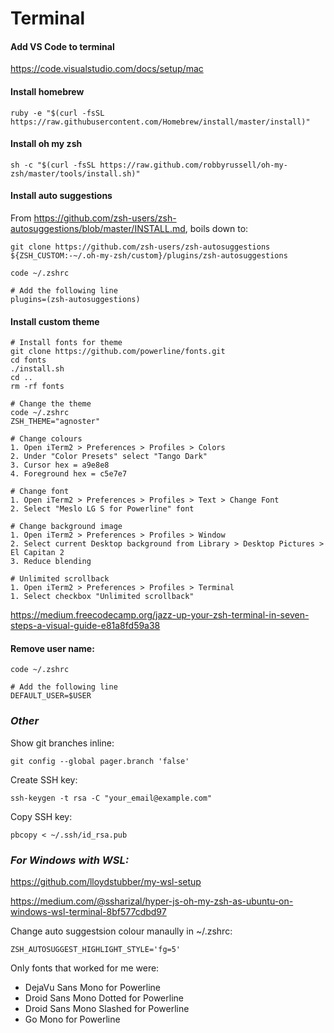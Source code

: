 Terminal
========

#### Add VS Code to terminal

https://code.visualstudio.com/docs/setup/mac

#### Install homebrew

    ruby -e "$(curl -fsSL https://raw.githubusercontent.com/Homebrew/install/master/install)"

#### Install oh my zsh

    sh -c "$(curl -fsSL https://raw.github.com/robbyrussell/oh-my-zsh/master/tools/install.sh)"

#### Install auto suggestions

From https://github.com/zsh-users/zsh-autosuggestions/blob/master/INSTALL.md, boils down to:

    git clone https://github.com/zsh-users/zsh-autosuggestions ${ZSH_CUSTOM:-~/.oh-my-zsh/custom}/plugins/zsh-autosuggestions

    code ~/.zshrc
    
    # Add the following line 
    plugins=(zsh-autosuggestions)

#### Install custom theme

    # Install fonts for theme
    git clone https://github.com/powerline/fonts.git
    cd fonts
    ./install.sh
    cd ..
    rm -rf fonts

    # Change the theme
    code ~/.zshrc
    ZSH_THEME="agnoster"

    # Change colours
    1. Open iTerm2 > Preferences > Profiles > Colors
    2. Under "Color Presets" select "Tango Dark"
    3. Cursor hex = a9e8e8
    4. Foreground hex = c5e7e7

    # Change font
    1. Open iTerm2 > Preferences > Profiles > Text > Change Font
    2. Select "Meslo LG S for Powerline" font
    
    # Change background image
    1. Open iTerm2 > Preferences > Profiles > Window
    2. Select current Desktop background from Library > Desktop Pictures > El Capitan 2
    3. Reduce blending
    
    # Unlimited scrollback
    1. Open iTerm2 > Preferences > Profiles > Terminal
    1. Select checkbox "Unlimited scrollback"

https://medium.freecodecamp.org/jazz-up-your-zsh-terminal-in-seven-steps-a-visual-guide-e81a8fd59a38

#### Remove user name:

    code ~/.zshrc

    # Add the following line
    DEFAULT_USER=$USER

### _Other_

Show git branches inline:

    git config --global pager.branch 'false'

Create SSH key:

    ssh-keygen -t rsa -C "your_email@example.com"

Copy SSH key:

    pbcopy < ~/.ssh/id_rsa.pub


### _For Windows with WSL:_

https://github.com/lloydstubber/my-wsl-setup

https://medium.com/@ssharizal/hyper-js-oh-my-zsh-as-ubuntu-on-windows-wsl-terminal-8bf577cdbd97

Change auto suggestsion colour manaully in ~/.zshrc:

    ZSH_AUTOSUGGEST_HIGHLIGHT_STYLE='fg=5'

Only fonts that worked for me were:
- DejaVu Sans Mono for Powerline
- Droid Sans Mono Dotted for Powerline
- Droid Sans Mono Slashed for Powerline
- Go Mono for Powerline
